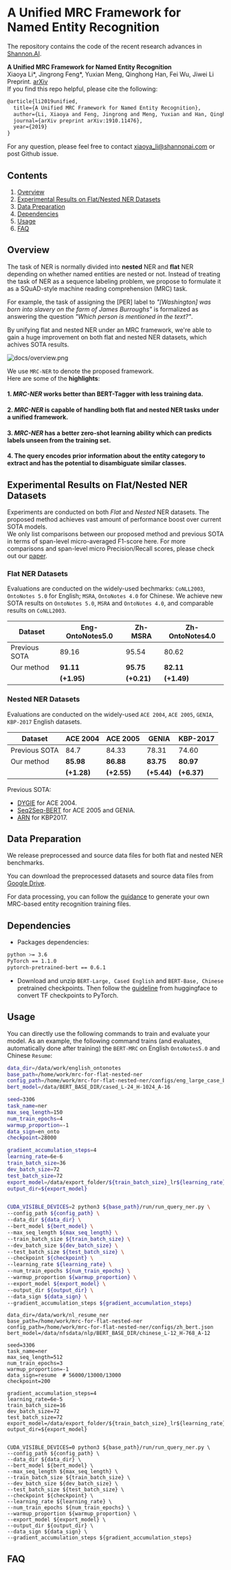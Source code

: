 # A Unified MRC Framework for Named Entity Recognition 
The repository contains the code of the recent research advances in [Shannon.AI](http://www.shannonai.com). 

**A Unified MRC Framework for Named Entity Recognition** <br>
Xiaoya Li\*, Jingrong Feng\*, Yuxian Meng, Qinghong Han, Fei Wu, Jiwei Li<br>
Preprint. [arXiv](https://arxiv.org/abs/1910.11476)<br>
If you find this repo helpful, please cite the following:
```latex
@article{li2019unified,
  title={A Unified MRC Framework for Named Entity Recognition},
  author={Li, Xiaoya and Feng, Jingrong and Meng, Yuxian and Han, Qinghong and Wu, Fei and Li, Jiwei},
  journal={arXiv preprint arXiv:1910.11476},
  year={2019}
}
```
For any question, please feel free to contact xiaoya_li@shannonai.com or post Github issue.<br>

## Contents
1. [Overview](#overview)
2. [Experimental Results on Flat/Nested NER Datasets](#experimental-results-on-flat/nested-ner-datasets)
3. [Data Preparation](#data-preparation)
4. [Dependencies](#dependencies)
5. [Usage](#usage)
6. [FAQ](#faq)

## Overview 

The task of NER is normally divided into **nested** NER and **flat** NER depending on whether named entities are nested or not. Instead of treating the task of NER as a sequence labeling problem, we propose to formulate it as a SQuAD-style machine reading comprehension (MRC) task. <br>

For example, the task of assigning the [PER] label to *"[Washington] was born into slavery on the farm of James Burroughs"* is formalized as answering the question *"Which person is mentioned in the text?"*. <br>

By unifying flat and nested NER under an MRC framework, we're able to gain a huge improvement on both flat and nested NER datasets, which achives SOTA results.

![docs/overview.png](./docs/overview.png)

We use `MRC-NER` to denote the proposed framework. <br>
Here are some of the **highlights**:

#### 1. *MRC-NER* works better than BERT-Tagger with less training data. 
#### 2. *MRC-NER* is capable of handling both flat and nested NER tasks under a unified framework.  
#### 3. *MRC-NER* has a better zero-shot learning ability which can predicts labels unseen from the training set.  
#### 4. The query encodes prior information about the entity category to extract and has the potential to disambiguate similar classes. 





## Experimental Results on Flat/Nested NER Datasets
Experiments are conducted on both *Flat* and *Nested* NER datasets. The proposed method achieves vast amount of performance boost over current SOTA models. <br>
We only list comparisons between our proposed method and previous SOTA in terms of span-level micro-averaged F1-score here. 
For more comparisons and span-level micro Precision/Recall scores, please check out our [paper](https://arxiv.org/abs/1910.11476.pdf). <br> 
### Flat NER Datasets
Evaluations are conducted on the widely-used bechmarks: `CoNLL2003`, `OntoNotes 5.0` for English; `MSRA`, `OntoNotes 4.0` for Chinese. We achieve new SOTA results on `OntoNotes 5.0`, `MSRA` and  `OntoNotes 4.0`, and comparable results on `CoNLL2003`.

| Dataset |  Eng-OntoNotes5.0 | Zh-MSRA | Zh-OntoNotes4.0 | 
|---|---|---|---|
| Previous SOTA | 89.16 | 95.54  | 80.62 | 
| Our method |  **91.11** | **95.75** | **82.11** | 
|  |  **(+1.95)** | **(+0.21)** | **(+1.49)** | 


### Nested NER Datasets
Evaluations are conducted on the widely-used `ACE 2004`, `ACE 2005`, `GENIA`, `KBP-2017` English datasets.

| Dataset | ACE 2004 | ACE 2005 | GENIA | KBP-2017 | 
|---|---|---|---|---|
| Previous SOTA | 84.7 | 84.33 | 78.31  | 74.60 | 
| Our method | **85.98** | **86.88** | **83.75** | **80.97** | 
|  | **(+1.28)** | **(+2.55)** | **(+5.44)** | **(+6.37)** | 

Previous SOTA:
 
* [DYGIE](https://www.aclweb.org/anthology/N19-1308/) for ACE 2004.
* [Seq2Seq-BERT](https://www.aclweb.org/anthology/P19-1527/) for ACE 2005 and GENIA.
* [ARN](https://www.aclweb.org/anthology/P19-1511/) for KBP2017. 

## Data Preparation

We release preprocessed and source data files for both flat and nested NER benchmarks. <br>

You can download the preprocessed datasets and source data files from [Google Drive](./docs/data_release.md). 

For data processing, you can follow the [guidance](./docs/data_preprocess.md) to generate your own MRC-based entity recognition training files. 

## Dependencies 
* Packages dependencies:
```bash
python >= 3.6
PyTorch == 1.1.0 
pytorch-pretrained-bert == 0.6.1 
```
* Download and unzip `BERT-Large, Cased English` and `BERT-Base, Chinese` pretrained checkpoints. Then follow the [guideline](https://github.com/huggingface/transformers) from huggingface to convert TF checkpoints to PyTorch. 


## Usage 
You can directly use the following commands to train and evaluate your model.
As an example, the following command trains (and evaluates, automatically done after training) the `BERT-MRC` on English `OntoNotes5.0` and Chinese `Resume`:

```bash
data_dir=/data/work/english_ontonotes
base_path=/home/work/mrc-for-flat-nested-ner
config_path=/home/work/mrc-for-flat-nested-ner/configs/eng_large_case_bert.json
bert_model=/data/BERT_BASE_DIR/cased_L-24_H-1024_A-16

seed=3306
task_name=ner
max_seq_length=150
num_train_epochs=4
warmup_proportion=-1
data_sign=en_onto
checkpoint=28000

gradient_accumulation_steps=4
learning_rate=6e-6
train_batch_size=36
dev_batch_size=72
test_batch_size=72
export_model=/data/export_folder/${train_batch_size}_lr${learning_rate}
output_dir=${export_model}


CUDA_VISIBLE_DEVICES=2 python3 ${base_path}/run/run_query_ner.py \
--config_path ${config_path} \
--data_dir ${data_dir} \
--bert_model ${bert_model} \
--max_seq_length ${max_seq_length} \
--train_batch_size ${train_batch_size} \
--dev_batch_size ${dev_batch_size} \
--test_batch_size ${test_batch_size} \
--checkpoint ${checkpoint} \
--learning_rate ${learning_rate} \
--num_train_epochs ${num_train_epochs} \
--warmup_proportion ${warmup_proportion} \
--export_model ${export_model} \
--output_dir ${output_dir} \
--data_sign ${data_sign} \
--gradient_accumulation_steps ${gradient_accumulation_steps} 
```

```base
data_dir=/data/work/nl_resume_ner
base_path=/home/work/mrc-for-flat-nested-ner
config_path=/home/work/mrc-for-flat-nested-ner/configs/zh_bert.json
bert_model=/data/nfsdata/nlp/BERT_BASE_DIR/chinese_L-12_H-768_A-12

seed=3306
task_name=ner
max_seq_length=512
num_train_epochs=3
warmup_proportion=-1
data_sign=resume  # 56000/13000/13000
checkpoint=200

gradient_accumulation_steps=4
learning_rate=6e-5
train_batch_size=16
dev_batch_size=72
test_batch_size=72
export_model=/data/export_folder/${train_batch_size}_lr${learning_rate}
output_dir=${export_model}


CUDA_VISIBLE_DEVICES=0 python3 ${base_path}/run/run_query_ner.py \
--config_path ${config_path} \
--data_dir ${data_dir} \
--bert_model ${bert_model} \
--max_seq_length ${max_seq_length} \
--train_batch_size ${train_batch_size} \
--dev_batch_size ${dev_batch_size} \
--test_batch_size ${test_batch_size} \
--checkpoint ${checkpoint} \
--learning_rate ${learning_rate} \
--num_train_epochs ${num_train_epochs} \
--warmup_proportion ${warmup_proportion} \
--export_model ${export_model} \
--output_dir ${output_dir} \
--data_sign ${data_sign} \
--gradient_accumulation_steps ${gradient_accumulation_steps} 
```


## FAQ

